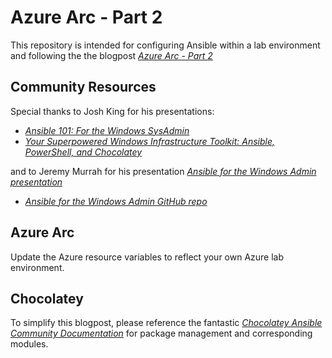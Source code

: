 # Azure Arc - Part 2

This repository is intended for configuring Ansible within a lab environment and following the the blogpost [*Azure Arc - Part 2*](https://pigeon-pelican-c93p.squarespace.com/config/pages/661c45d5f2d78e5316a6be62/content)

## Community Resources
Special thanks to Josh King for his presentations:
- [*Ansible 101: For the Windows SysAdmin*](https://www.youtube.com/watch?v=SqO2HkKep90) 
- [*Your Superpowered Windows Infrastructure Toolkit: Ansible, PowerShell, and Chocolatey*](https://www.youtube.com/watch?v=oKJtlEenaog&t=4664s) 

and to Jeremy Murrah for his presentation [*Ansible for the Windows Admin presentation*](https://youtu.be/ZI20Y10OKd0)
- [*Ansible for the Windows Admin GitHub repo*](https://github.com/murrahjm/PSSummit2019)


## Azure Arc

Update the Azure resource variables to reflect your own Azure lab environment.


## Chocolatey

To simplify this blogpost, please reference the fantastic [*Chocolatey Ansible Community Documentation*](https://docs.ansible.com/ansible/latest/collections/chocolatey/chocolatey/win_chocolatey_module.html) for package management and corresponding modules.
